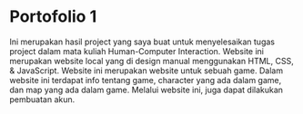 # Portofolio 1

Ini merupakan hasil project yang saya buat untuk menyelesaikan tugas project dalam mata kuliah Human-Computer Interaction.
Website ini merupakan website local yang di design manual menggunakan HTML, CSS, & JavaScript.
Website ini merupakan website untuk sebuah game. Dalam website ini terdapat info tentang game, character yang ada dalam game, dan map yang ada dalam game.
Melalui website ini, juga dapat dilakukan pembuatan akun.
